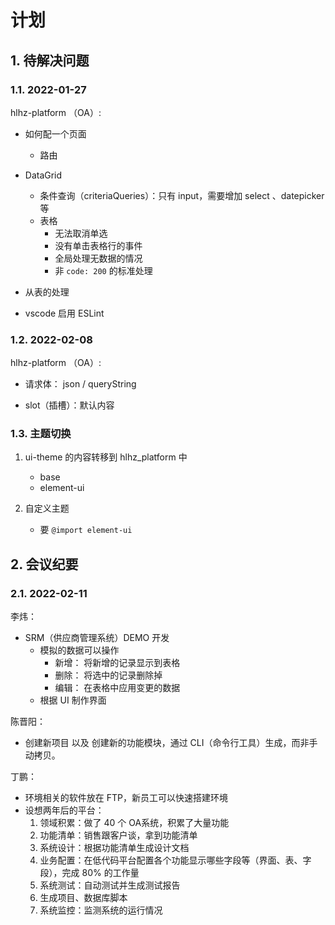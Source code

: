 # 计划

## 1. 待解决问题

### 1.1. 2022-01-27

hlhz-platform （OA）:

* 如何配一个页面
  * 路由

* DataGrid
  * 条件查询（criteriaQueries）：只有 input，需要增加 select 、datepicker 等
  * 表格
    * 无法取消单选
    * 没有单击表格行的事件
    * 全局处理无数据的情况
    * 非 `code: 200` 的标准处理

* 从表的处理

* vscode 启用 ESLint


### 1.2. 2022-02-08

hlhz-platform （OA）:

* 请求体： json / queryString

* slot（插槽）：默认内容

### 1.3. 主题切换

1. ui-theme 的内容转移到 hlhz_platform 中
    * base
    * element-ui

2. 自定义主题
    * 要 `@import element-ui`
   

## 2. 会议纪要

### 2.1. 2022-02-11

李炜：

* SRM（供应商管理系统）DEMO 开发
  * 模拟的数据可以操作
    * 新增： 将新增的记录显示到表格
    * 删除： 将选中的记录删除掉
    * 编辑： 在表格中应用变更的数据
  * 根据 UI 制作界面

陈晋阳：

* 创建新项目 以及 创建新的功能模块，通过 CLI（命令行工具）生成，而非手动拷贝。

丁鹏：

* 环境相关的软件放在 FTP，新员工可以快速搭建环境
* 设想两年后的平台：
  1. 领域积累：做了 40 个 OA系统，积累了大量功能
  2. 功能清单：销售跟客户谈，拿到功能清单
  3. 系统设计：根据功能清单生成设计文档
  4. 业务配置：在低代码平台配置各个功能显示哪些字段等（界面、表、字段），完成 80% 的工作量
  5. 系统测试：自动测试并生成测试报告 
  6. 生成项目、数据库脚本
  7. 系统监控：监测系统的运行情况
